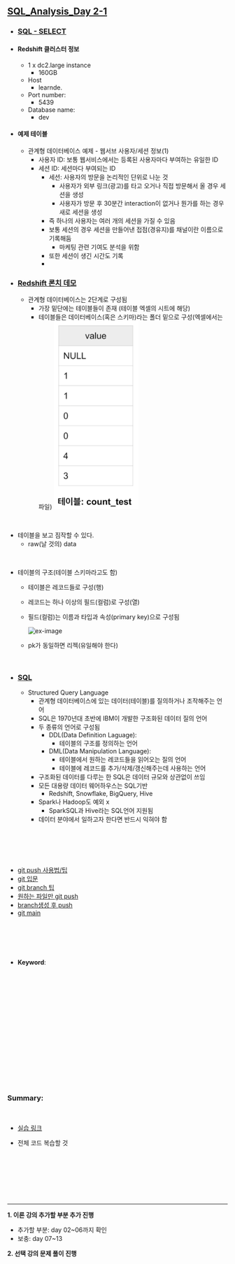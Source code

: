 ## <u>SQL_Analysis_Day 2-1</u>

- ### <u>SQL - SELECT</u>

- #### Redshift 클러스터 정보
  - 1 x dc2.large instance
    - 160GB
  - Host
    - learnde.
  - Port number:
    - 5439
  - Database name:
    - dev

- #### 예제 테이블
  - 관계형 데이터베이스 예제 - 웹서브 사용자/세션 정보(1)
    - 사용자 ID: 보통 웹서비스에서는 등록된 사용자마다 부여하는 유일한 ID
    - 세션 ID: 세션마다 부여되는 ID
      - 세션: 사용자의 방문을 논리적인 단위로 나눈 것
        - 사용자가 외부 링크(광고)를 타고 오거나 직접 방문해서 올 경우 세션을 생성
        - 사용자가 방문 후 30분간 interaction이 없거나 뭔가를 하는 경우 새로 세션을 생성
      - 즉 하나의 사용자는 여러 개의 세션을 가질 수 있음
      - 보통 세션의 경우 세션을 만들어낸 접점(경유지)를 채널이란 이름으로 기록해둠 
        - 마케팅 관련 기여도 분석을 위함
      - 또한 세션이 생긴 시간도 기록
      - 



- ### <u>Redshift 론치 데모</u>

  - 관계형 데이터베이스는 2단계로 구성됨
    - 가장 밑단에는 테이블들이 존재 (테이블 엑셀의 시트에 해당)
    - 테이블들은 데이터베이스(혹은 스키마)라는 폴더 밑으로 구성(엑셀에서는 파일)
      ![ex-image](./img/1.PNG)

<br>

- 테이블을 보고 짐작할 수 있다.
  - raw(날 것의) data

<br>

- 테이블의 구조(테이블 스키마라고도 함)

  - 테이블은 레코드들로 구성(행)
  - 레코드는 하나 이상의 필드(컬럼)로 구성(열)
  - 필드(컬럼)는 이름과 타입과 속성(primary key)으로 구성됨

    ![ex-image](./img/2.PNG)
    <br>

  - pk가 동일하면 리젝(유일해야 한다)

<br>

- ### <u>SQL</u>

  - Structured Query Language
    - 관계형 데이터베이스에 있는 데이터(테이블)를 질의하거나 조작해주는 언어
    - SQL은 1970년대 초반에 IBM이 개발한 구조화된 데이터 질의 언어
    - 두 종류의 언어로 구성됨
      - DDL(Data Definition Laguage):
        - 테이블의 구조를 정의하는 언어
      - DML(Data Manipulation Language):
        - 테이블에서 원하는 레코드들을 읽어오는 질의 언어
        - 테이블에 레코드를 추가/삭제/갱신해주는데 사용하는 언어
    - 구조화된 데이터를 다루는 한 SQL은 데이터 규모와 상관없이 쓰임
    - 모든 대용량 데이터 웨어하우스는 SQL기반
      - Redshift, Snowflake, BigQuery, Hive
    - Spark나 Hadoop도 예외 x
      - SparkSQL과 Hive라는 SQL언어 지원됨
    - 데이터 분야에서 일하고자 한다면 반드시 익혀야 함

<br>
<br>
<br>
<br>

- [git push 사용법/팁](https://www.daleseo.com/git-push/)
- [git 입문](https://backlog.com/git-tutorial/kr/stepup/stepup2_4.html)
- [git branch 팁](https://www.freecodecamp.org/korean/news/git-clone-branch-how-to-clone-a-specific-branch/)
- [원하는 파일만 git push](https://velog.io/@lov012726/git%EC%9B%90%ED%95%98%EB%8A%94-%ED%8C%8C%EC%9D%BC%EB%93%A4%EB%A7%8C-git-push-%ED%95%98%EB%8A%94-%EB%B2%95)
- [branch생성 후 push](https://velog.io/@clubmed2/Git-branch%EC%83%9D%EC%84%B1-%ED%9B%84-push%ED%95%98%EA%B8%B0)
- [git main](https://blog.outsider.ne.kr/1598)

<br>
<br>
<br>
<br>

- **Keyword**:

<br>
<br>
<br>
<br>
<br>
<br>
<br>
<br>
<br>
<br>
<br>
<br>
<br>
<br>
<br>

### **Summary**:

<br>

- [실습 링크](https://github.com/pjw74/DjangoProject/tree/main/mysite)

- 전체 코드 복습할 것

<br>
<br>
<br>
<br>
<br>
<br>

---

**1. 이론 강의 추가할 부분 추가 진행**

- 추가할 부분: day 02~06까지 확인
- 보충: day 07~13

**2. 선택 강의 문제 풀이 진행**
